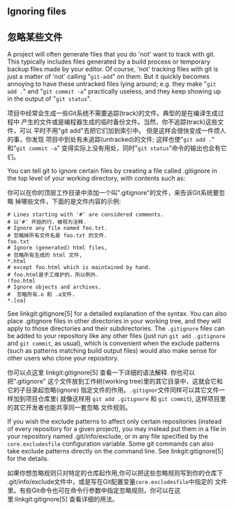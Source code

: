 ## Ignoring files ##
## 忽略某些文件 ##

A project will often generate files that you do 'not' want to track with git.
This typically includes files generated by a build process or temporary
backup files made by your editor. Of course, 'not' tracking files with git
is just a matter of 'not' calling "`git-add`" on them. But it quickly becomes
annoying to have these untracked files lying around; e.g. they make
"`git add .`" and "`git commit -a`" practically useless, and they keep
showing up in the output of "`git status`".


项目中经常会生成一些Git系统不需要追踪(track)的文件。典型的是在编译生成过程中
产生的文件或是编程器生成的临时备份文件。当然，你不追踪(track)这些文件，可以
平时不用"git add"去把它们加到索引中。 但是这样会很快变成一件烦人的事，你发现
项目中到处有未追踪(untracked)的文件; 这样也使"`git add .`" 和"`git commit -a`"
变得实际上没有用处，同时"`git status`"命令的输出也会有它们。

You can tell git to ignore certain files by creating a file called .gitignore
in the top level of your working directory, with contents such as:

你可以在你的顶层工作目录中添加一个叫".gitignore"的文件，来告诉Git系统要忽略
掉哪些文件，下面的是文件内容的示例:

    # Lines starting with '#' are considered comments.
    # 以'#' 开始的行，被视为注释.
    # Ignore any file named foo.txt.
    # 忽略掉所有文件名是 foo.txt 的文件.
    foo.txt
    # Ignore (generated) html files,
    # 忽略所有生成的 html 文件,
    *.html
    # except foo.html which is maintained by hand.
    # foo.html是手工维护的，所以例外.
    !foo.html
    # Ignore objects and archives.
    #  忽略所有.o 和 .a文件.
    *.[oa]

See linkgit:gitignore[5] for a detailed explanation of the syntax.  You can
also place .gitignore files in other directories in your working tree, and they
will apply to those directories and their subdirectories.  The `.gitignore`
files can be added to your repository like any other files 
(just run `git add .gitignore` and `git commit`, as usual), which is convenient when the exclude
patterns (such as patterns matching build output files) would also make sense
for other users who clone your repository.

你可以点这里 linkgit:gitignore[5] 查看一下详细的语法解释. 你也可以把".gitignore"
这个文件放到工作树(working tree)里的其它目录中，这就会它和它的子目录起忽略(ignore)
指定文件的作用。`.gitignor`文件同样可以其它文件一样加到项目仓库里( 就像这样用
`git add .gitignore` 和 `git commit`), 这样项目里的其它开发者也能共享同一套忽略
文件规则。

If you wish the exclude patterns to affect only certain repositories
(instead of every repository for a given project), you may instead put
them in a file in your repository named .git/info/exclude, or in any file
specified by the `core.excludesfile` configuration variable.  Some git
commands can also take exclude patterns directly on the command line.
See linkgit:gitignore[5] for the details.

如果你想忽略规则只对特定的仓库起作用,你可以把这些忽略规则写到你的仓库下
.git/info/exclude文件中，或是写在Git配置变量`core.excludesfile`中指定的
文件里。有些Git命令也可在命令行参数中指定忽略规则，你可以在这里:linkgit:gitignore[5]
查看详细的用法。


